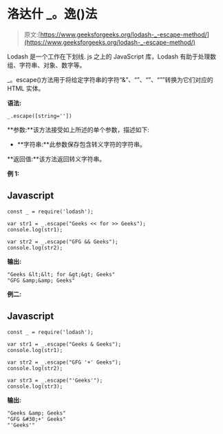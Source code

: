 # 洛达什 _。逸()法

> 原文:[https://www.geeksforgeeks.org/lodash-_-escape-method/](https://www.geeksforgeeks.org/lodash-_-escape-method/)

Lodash 是一个工作在下划线. js 之上的 JavaScript 库，Lodash 有助于处理数组、字符串、对象、数字等。

_。escape()方法用于将给定字符串的字符“&”、“”、“”、“””转换为它们对应的 HTML 实体。

**语法:**

```
_.escape([string=''])

```

**参数:**该方法接受如上所述的单个参数，描述如下:

*   **字符串:**此参数保存包含转义字符的字符串。

**返回值:**该方法返回转义字符串。

**例 1:**

## Javascript

```
const _ = require('lodash'); 

var str1 = _.escape("Geeks << for >> Geeks");
console.log(str1);

var str2 = _.escape("GFG && Geeks");
console.log(str2);
```

**输出:**

```
"Geeks &lt;&lt; for &gt;&gt; Geeks"
"GFG &amp;&amp; Geeks"

```

**例二:**

## Javascript

```
const _ = require('lodash'); 

var str1 = _.escape("Geeks & Geeks");
console.log(str1);

var str2 = _.escape("GFG '+' Geeks");
console.log(str2);

var str3 = _.escape("'Geeks'");
console.log(str3);
```

**输出:**

```
"Geeks &amp; Geeks"
"GFG &#30;+' Geeks"
"'Geeks'"

```
